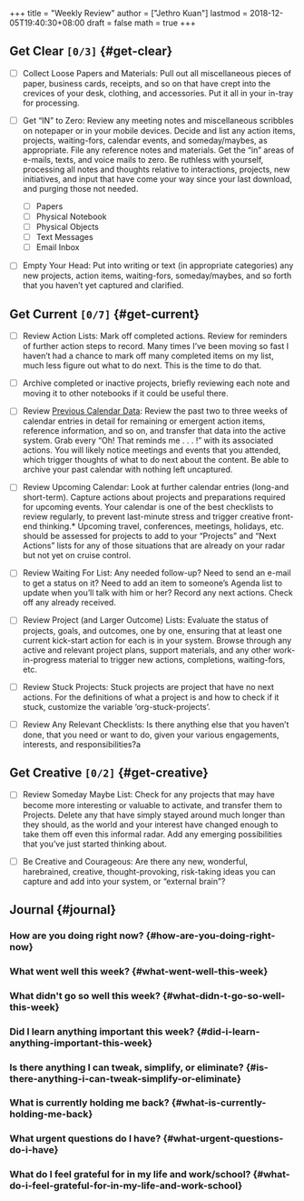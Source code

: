 +++
title = "Weekly Review"
author = ["Jethro Kuan"]
lastmod = 2018-12-05T19:40:30+08:00
draft = false
math = true
+++

## Get Clear <code>[0/3]</code> {#get-clear}

-   [ ] Collect Loose Papers and Materials: Pull out all miscellaneous
    pieces of paper, business cards, receipts, and so on that have crept
    into the crevices of your desk, clothing, and accessories. Put it
    all in your in-tray for processing.
-   [ ] Get “IN” to Zero: Review any meeting notes and miscellaneous
    scribbles on notepaper or in your mobile devices. Decide and list
    any action items, projects, waiting-fors, calendar events, and
    someday/maybes, as appropriate. File any reference notes and
    materials. Get the “in” areas of e-mails, texts, and voice mails to
    zero. Be ruthless with yourself, processing all notes and thoughts
    relative to interactions, projects, new initiatives, and input that
    have come your way since your last download, and purging those not
    needed.
    -   [ ] Papers
    -   [ ] Physical Notebook
    -   [ ] Physical Objects
    -   [ ] Text Messages
    -   [ ] Email Inbox

-   [ ] Empty Your Head: Put into writing or text (in appropriate
    categories) any new projects, action items, waiting-fors,
    someday/maybes, and so forth that you haven’t yet captured and
    clarified.


## Get Current <code>[0/7]</code> {#get-current}

-   [ ] Review Action Lists: Mark off completed actions. Review for
    reminders of further action steps to record. Many times I’ve been
    moving so fast I haven’t had a chance to mark off many completed
    items on my list, much less figure out what to do next. This is the
    time to do that.
-   [ ] Archive completed or inactive projects, briefly reviewing each
    note and moving it to other notebooks if it could be useful there.
-   [ ] Review [Previous Calendar Data](https://calendar.google.com/calendar/r/agenda): Review the past two to three
    weeks of calendar entries in detail for remaining or emergent action
    items, reference information, and so on, and transfer that data into
    the active system. Grab every “Oh! That reminds me . . . !” with its
    associated actions. You will likely notice meetings and events that
    you attended, which trigger thoughts of what to do next about the
    content. Be able to archive your past calendar with nothing left
    uncaptured.
-   [ ] Review Upcoming Calendar: Look at further calendar entries
    (long-and short-term). Capture actions about projects and
    preparations required for upcoming events. Your calendar is one of
    the best checklists to review regularly, to prevent last-minute
    stress and trigger creative front-end thinking.\* Upcoming travel,
    conferences, meetings, holidays, etc. should be assessed for
    projects to add to your “Projects” and “Next Actions” lists for any
    of those situations that are already on your radar but not yet on
    cruise control.
-   [ ] Review Waiting For List: Any needed follow-up? Need to send an
    e-mail to get a status on it? Need to add an item to someone’s
    Agenda list to update when you’ll talk with him or her? Record any
    next actions. Check off any already received.
-   [ ] Review Project (and Larger Outcome) Lists: Evaluate the status
    of projects, goals, and outcomes, one by one, ensuring that at least
    one current kick-start action for each is in your system. Browse
    through any active and relevant project plans, support materials,
    and any other work-in-progress material to trigger new actions,
    completions, waiting-fors, etc.
-   [ ] Review Stuck Projects: Stuck projects are project that have no
    next actions. For the definitions of what a project is and how to
    check if it stuck, customize the variable ‘org-stuck-projects’.
-   [ ] Review Any Relevant Checklists: Is there anything else that you
    haven’t done, that you need or want to do, given your various
    engagements, interests, and responsibilities?a


## Get Creative <code>[0/2]</code> {#get-creative}

-   [ ] Review Someday Maybe List: Check for any projects that may have
    become more interesting or valuable to activate, and transfer them
    to Projects. Delete any that have simply stayed around much longer
    than they should, as the world and your interest have changed enough
    to take them off even this informal radar. Add any emerging
    possibilities that you’ve just started thinking about.
-   [ ] Be Creative and Courageous: Are there any new, wonderful,
    harebrained, creative, thought-provoking, risk-taking ideas you can
    capture and add into your system, or “external brain”?


## Journal {#journal}


### How are you doing right now? {#how-are-you-doing-right-now}


### What went well this week? {#what-went-well-this-week}


### What didn't go so well this week? {#what-didn-t-go-so-well-this-week}


### Did I learn anything important this week? {#did-i-learn-anything-important-this-week}


### Is there anything I can tweak, simplify, or eliminate? {#is-there-anything-i-can-tweak-simplify-or-eliminate}


### What is currently holding me back? {#what-is-currently-holding-me-back}


### What urgent questions do I have? {#what-urgent-questions-do-i-have}


### What do I feel grateful for in my life and work/school? {#what-do-i-feel-grateful-for-in-my-life-and-work-school}
